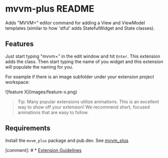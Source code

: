 # mvvm-plus README

Adds "MVVM+" editor command for adding a View and ViewModel templates (similar to how 'stful' adds StatefulWidget and State classes).

## Features

Just start typing "mvvm+" in the edit window and hit `Enter`. This extension adds the class. Then start typing the name of you widget and this extension will populate the naming for you.

For example if there is an image subfolder under your extension project workspace:

\!\[feature X\]\(images/feature-x.png\)

> Tip: Many popular extensions utilize animations. This is an excellent way to show off your extension! We recommend short, focused animations that are easy to follow.

## Requirements

Install the `mvvm_plus` package and pub.dev. See [mvvm_plus](https://pub.dev/packages/mvvm_plus)

[comment]: # * [Extension Guidelines](https://code.visualstudio.com/api/references/extension-guidelines)